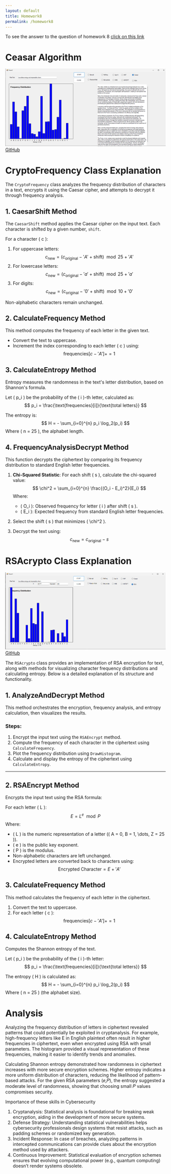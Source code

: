 ```yaml
---
layout: default
title: Homework8
permalink: /homework8
---
```

To see the answer to the question of homework 8 [click on this link](hw8Theory.md)
# Ceasar Algorithm

![hw](../assets/img/hw8.png)
[GitHub](https://github.com/Viiiiin/Statistics/blob/main/homework_2/homework_1/CryptoFrequency.cs)


# CryptoFrequency Class Explanation

The `CryptoFrequency` class analyzes the frequency distribution of characters in a text, encrypts it using the Caesar cipher, and attempts to decrypt it through frequency analysis.

## 1. **CaesarShift Method**
The `CaesarShift` method applies the Caesar cipher on the input text. Each character is shifted by a given number, `shift`.

For a character \( c \):
1. For uppercase letters:
   $$ c_{\text{new}} = \left( c_{\text{original}} - 'A' + \text{shift} \right) \mod 25 + 'A' $$
2. For lowercase letters:
   $$ c_{\text{new}} = \left( c_{\text{original}} - 'a' + \text{shift} \right) \mod 25 + 'a' $$
3. For digits:
   $$ c_{\text{new}} = \left( c_{\text{original}} - '0' + \text{shift} \right) \mod 10 + '0' $$

Non-alphabetic characters remain unchanged.


## 2. **CalculateFrequency Method**
This method computes the frequency of each letter in the given text.

- Convert the text to uppercase.
- Increment the index corresponding to each letter \( c \) using:
  $$ \text{frequencies}[c - 'A'] += 1 $$



## 3. **CalculateEntropy Method**
Entropy measures the randomness in the text's letter distribution, based on Shannon's formula.


Let \( p_i \) be the probability of the \( i \)-th letter, calculated as:
$$ p_i = \frac{\text{frequencies}[i]}{\text{total letters}} $$

The entropy is:
$$ H = - \sum_{i=0}^{n} p_i \log_2(p_i) $$
Where \( n = 25 \), the alphabet length.

## 4. **FrequencyAnalysisDecrypt Method**
This function decrypts the ciphertext by comparing its frequency distribution to standard English letter frequencies.

1. **Chi-Squared Statistic**:
   For each shift \( s \), calculate the chi-squared value:
   $$ \chi^2 = \sum_{i=0}^{n} \frac{(O_i - E_i)^2}{E_i} $$
   Where:
   - \( O_i \): Observed frequency for letter \( i \) after shift \( s \).
   - \( E_i \): Expected frequency from standard English letter frequencies.

2. Select the shift \( s \) that minimizes \( \chi^2 \).

3. Decrypt the text using:
   $$ c_{\text{new}} = c_{\text{original}} - s $$


# RSAcrypto Class Explanation

![hw](../assets/img/hw8opt.png)
[GitHub](https://github.com/Viiiiin/Statistics/blob/main/homework_2/homework_1/RSAcrypto.cs)

The `RSAcrypto` class provides an implementation of RSA encryption for text, along with methods for visualizing character frequency distributions and calculating entropy. Below is a detailed explanation of its structure and functionality.


## 1. **AnalyzeAndDecrypt Method**
This method orchestrates the encryption, frequency analysis, and entropy calculation, then visualizes the results.

### Steps:
1. Encrypt the input text using the `RSAEncrypt` method.
2. Compute the frequency of each character in the ciphertext using `CalculateFrequency`.
3. Plot the frequency distribution using `DrawHistogram`.
4. Calculate and display the entropy of the ciphertext using `CalculateEntropy`.

---

## 2. **RSAEncrypt Method**
Encrypts the input text using the RSA formula:

For each letter \( L \):
$$ E = L^e \mod P $$
Where:
- \( L \) is the numeric representation of a letter (\( A = 0, B = 1, \dots, Z = 25 \)).
- \( e \) is the public key exponent.
- \( P \) is the modulus.
- Non-alphabetic characters are left unchanged.
- Encrypted letters are converted back to characters using:
  $$ \text{Encrypted Character} = E + 'A' $$


## 3. **CalculateFrequency Method**
This method calculates the frequency of each letter in the ciphertext.

1. Convert the text to uppercase.
2. For each letter \( c \):
   $$ \text{frequencies}[c - 'A'] += 1 $$


## 4. **CalculateEntropy Method**
Computes the Shannon entropy of the text.

Let \( p_i \) be the probability of the \( i \)-th letter:
$$ p_i = \frac{\text{frequencies}[i]}{\text{total letters}} $$

The entropy \( H \) is calculated as:
$$ H = - \sum_{i=0}^{n} p_i \log_2(p_i) $$
Where \( n = 25 \) (the alphabet size).


# Analysis

Analyzing the frequency distribution of letters in ciphertext revealed patterns that could potentially be exploited in cryptanalysis. For example, high-frequency letters like E in English plaintext often result in higher frequencies in ciphertext, even when encrypted using RSA with small parameters.
The histogram provided a visual representation of these frequencies, making it easier to identify trends and anomalies.

Calculating Shannon entropy demonstrated how randomness in ciphertext increases with more secure encryption schemes. Higher entropy indicates a more uniform distribution of characters, reducing the likelihood of pattern-based attacks.
For the given RSA parameters (𝑒,𝑃), the entropy suggested a moderate level of randomness, showing that choosing small 
𝑃 values compromises security.

Importance of these skills in Cybersecurity
1. Cryptanalysis: Statistical analysis is foundational for breaking weak encryption, aiding in the development of more secure systems.
2. Defense Strategy: Understanding statistical vulnerabilities helps cybersecurity professionals design systems that resist attacks, such as padding schemes or randomized key generation.
3. Incident Response: In case of breaches, analyzing patterns in intercepted communications can provide clues about the encryption method used by attackers.
4. Continuous Improvement: Statistical evaluation of encryption schemes ensures that evolving computational power (e.g., quantum computing) doesn’t render systems obsolete.